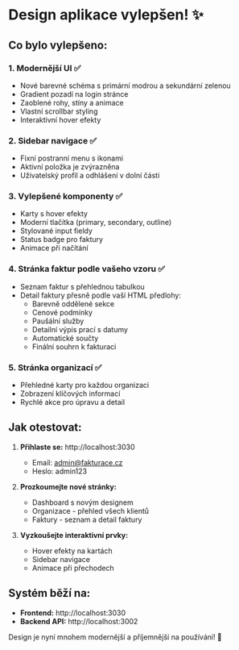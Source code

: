 # Design aplikace vylepšen! ✨

## Co bylo vylepšeno:

### 1. **Modernější UI** ✅
- Nové barevné schéma s primární modrou a sekundární zelenou
- Gradient pozadí na login stránce
- Zaoblené rohy, stíny a animace
- Vlastní scrollbar styling
- Interaktivní hover efekty

### 2. **Sidebar navigace** ✅
- Fixní postranní menu s ikonami
- Aktivní položka je zvýrazněna
- Uživatelský profil a odhlášení v dolní části

### 3. **Vylepšené komponenty** ✅
- Karty s hover efekty
- Moderní tlačítka (primary, secondary, outline)
- Stylované input fieldy
- Status badge pro faktury
- Animace při načítání

### 4. **Stránka faktur podle vašeho vzoru** ✅
- Seznam faktur s přehlednou tabulkou
- Detail faktury přesně podle vaší HTML předlohy:
  - Barevně oddělené sekce
  - Cenové podmínky
  - Paušální služby
  - Detailní výpis prací s datumy
  - Automatické součty
  - Finální souhrn k fakturaci

### 5. **Stránka organizací** ✅
- Přehledné karty pro každou organizaci
- Zobrazení klíčových informací
- Rychlé akce pro úpravu a detail

## Jak otestovat:

1. **Přihlaste se:** http://localhost:3030
   - Email: admin@fakturace.cz
   - Heslo: admin123

2. **Prozkoumejte nové stránky:**
   - Dashboard s novým designem
   - Organizace - přehled všech klientů
   - Faktury - seznam a detail faktury

3. **Vyzkoušejte interaktivní prvky:**
   - Hover efekty na kartách
   - Sidebar navigace
   - Animace při přechodech

## Systém běží na:
- **Frontend:** http://localhost:3030
- **Backend API:** http://localhost:3002

Design je nyní mnohem modernější a příjemnější na používání! 🎨
